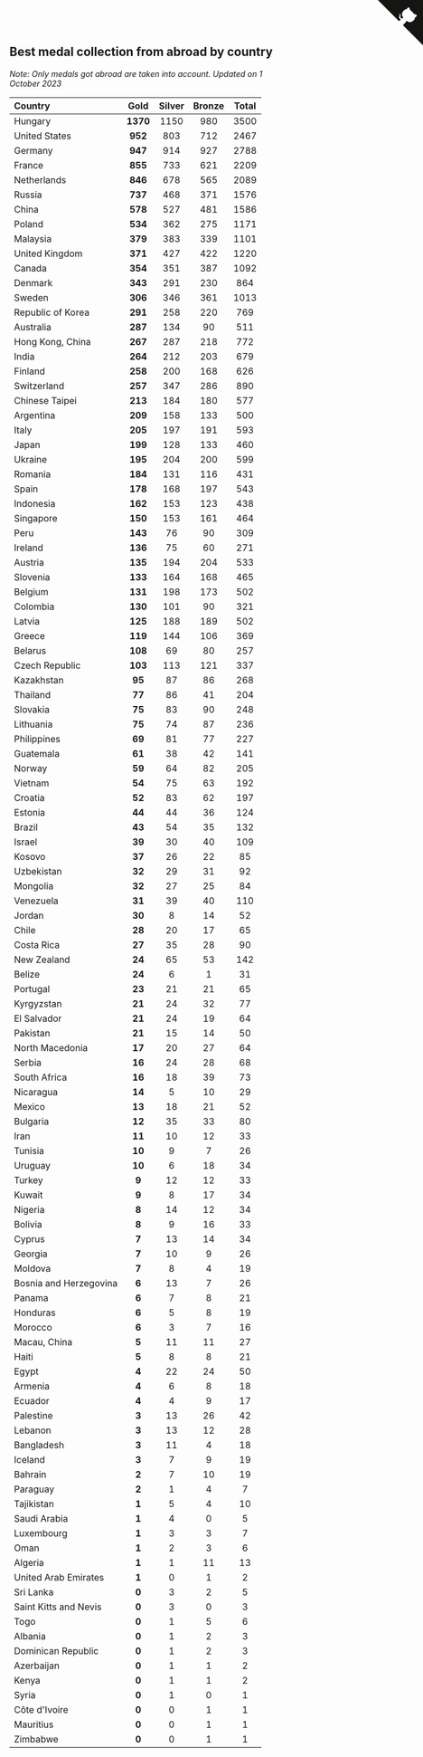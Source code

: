 ## Best medal collection from abroad by country

*Note: Only medals got abroad are taken into account.*
*Updated on  1 October 2023*

| Country | Gold | Silver | Bronze | Total |
| :--- | :--: | :--: | :--: | :--: |
| Hungary | **1370** | 1150 | 980 | 3500 |
| United States | **952** | 803 | 712 | 2467 |
| Germany | **947** | 914 | 927 | 2788 |
| France | **855** | 733 | 621 | 2209 |
| Netherlands | **846** | 678 | 565 | 2089 |
| Russia | **737** | 468 | 371 | 1576 |
| China | **578** | 527 | 481 | 1586 |
| Poland | **534** | 362 | 275 | 1171 |
| Malaysia | **379** | 383 | 339 | 1101 |
| United Kingdom | **371** | 427 | 422 | 1220 |
| Canada | **354** | 351 | 387 | 1092 |
| Denmark | **343** | 291 | 230 | 864 |
| Sweden | **306** | 346 | 361 | 1013 |
| Republic of Korea | **291** | 258 | 220 | 769 |
| Australia | **287** | 134 | 90 | 511 |
| Hong Kong, China | **267** | 287 | 218 | 772 |
| India | **264** | 212 | 203 | 679 |
| Finland | **258** | 200 | 168 | 626 |
| Switzerland | **257** | 347 | 286 | 890 |
| Chinese Taipei | **213** | 184 | 180 | 577 |
| Argentina | **209** | 158 | 133 | 500 |
| Italy | **205** | 197 | 191 | 593 |
| Japan | **199** | 128 | 133 | 460 |
| Ukraine | **195** | 204 | 200 | 599 |
| Romania | **184** | 131 | 116 | 431 |
| Spain | **178** | 168 | 197 | 543 |
| Indonesia | **162** | 153 | 123 | 438 |
| Singapore | **150** | 153 | 161 | 464 |
| Peru | **143** | 76 | 90 | 309 |
| Ireland | **136** | 75 | 60 | 271 |
| Austria | **135** | 194 | 204 | 533 |
| Slovenia | **133** | 164 | 168 | 465 |
| Belgium | **131** | 198 | 173 | 502 |
| Colombia | **130** | 101 | 90 | 321 |
| Latvia | **125** | 188 | 189 | 502 |
| Greece | **119** | 144 | 106 | 369 |
| Belarus | **108** | 69 | 80 | 257 |
| Czech Republic | **103** | 113 | 121 | 337 |
| Kazakhstan | **95** | 87 | 86 | 268 |
| Thailand | **77** | 86 | 41 | 204 |
| Slovakia | **75** | 83 | 90 | 248 |
| Lithuania | **75** | 74 | 87 | 236 |
| Philippines | **69** | 81 | 77 | 227 |
| Guatemala | **61** | 38 | 42 | 141 |
| Norway | **59** | 64 | 82 | 205 |
| Vietnam | **54** | 75 | 63 | 192 |
| Croatia | **52** | 83 | 62 | 197 |
| Estonia | **44** | 44 | 36 | 124 |
| Brazil | **43** | 54 | 35 | 132 |
| Israel | **39** | 30 | 40 | 109 |
| Kosovo | **37** | 26 | 22 | 85 |
| Uzbekistan | **32** | 29 | 31 | 92 |
| Mongolia | **32** | 27 | 25 | 84 |
| Venezuela | **31** | 39 | 40 | 110 |
| Jordan | **30** | 8 | 14 | 52 |
| Chile | **28** | 20 | 17 | 65 |
| Costa Rica | **27** | 35 | 28 | 90 |
| New Zealand | **24** | 65 | 53 | 142 |
| Belize | **24** | 6 | 1 | 31 |
| Portugal | **23** | 21 | 21 | 65 |
| Kyrgyzstan | **21** | 24 | 32 | 77 |
| El Salvador | **21** | 24 | 19 | 64 |
| Pakistan | **21** | 15 | 14 | 50 |
| North Macedonia | **17** | 20 | 27 | 64 |
| Serbia | **16** | 24 | 28 | 68 |
| South Africa | **16** | 18 | 39 | 73 |
| Nicaragua | **14** | 5 | 10 | 29 |
| Mexico | **13** | 18 | 21 | 52 |
| Bulgaria | **12** | 35 | 33 | 80 |
| Iran | **11** | 10 | 12 | 33 |
| Tunisia | **10** | 9 | 7 | 26 |
| Uruguay | **10** | 6 | 18 | 34 |
| Turkey | **9** | 12 | 12 | 33 |
| Kuwait | **9** | 8 | 17 | 34 |
| Nigeria | **8** | 14 | 12 | 34 |
| Bolivia | **8** | 9 | 16 | 33 |
| Cyprus | **7** | 13 | 14 | 34 |
| Georgia | **7** | 10 | 9 | 26 |
| Moldova | **7** | 8 | 4 | 19 |
| Bosnia and Herzegovina | **6** | 13 | 7 | 26 |
| Panama | **6** | 7 | 8 | 21 |
| Honduras | **6** | 5 | 8 | 19 |
| Morocco | **6** | 3 | 7 | 16 |
| Macau, China | **5** | 11 | 11 | 27 |
| Haiti | **5** | 8 | 8 | 21 |
| Egypt | **4** | 22 | 24 | 50 |
| Armenia | **4** | 6 | 8 | 18 |
| Ecuador | **4** | 4 | 9 | 17 |
| Palestine | **3** | 13 | 26 | 42 |
| Lebanon | **3** | 13 | 12 | 28 |
| Bangladesh | **3** | 11 | 4 | 18 |
| Iceland | **3** | 7 | 9 | 19 |
| Bahrain | **2** | 7 | 10 | 19 |
| Paraguay | **2** | 1 | 4 | 7 |
| Tajikistan | **1** | 5 | 4 | 10 |
| Saudi Arabia | **1** | 4 | 0 | 5 |
| Luxembourg | **1** | 3 | 3 | 7 |
| Oman | **1** | 2 | 3 | 6 |
| Algeria | **1** | 1 | 11 | 13 |
| United Arab Emirates | **1** | 0 | 1 | 2 |
| Sri Lanka | **0** | 3 | 2 | 5 |
| Saint Kitts and Nevis | **0** | 3 | 0 | 3 |
| Togo | **0** | 1 | 5 | 6 |
| Albania | **0** | 1 | 2 | 3 |
| Dominican Republic | **0** | 1 | 2 | 3 |
| Azerbaijan | **0** | 1 | 1 | 2 |
| Kenya | **0** | 1 | 1 | 2 |
| Syria | **0** | 1 | 0 | 1 |
| Côte d'Ivoire | **0** | 0 | 1 | 1 |
| Mauritius | **0** | 0 | 1 | 1 |
| Zimbabwe | **0** | 0 | 1 | 1 |


<a href="https://github.com/jonatanklosko/wca_statistics" class="github-corner" aria-label="View source on Github"><svg width="80" height="80" viewBox="0 0 250 250" style="fill:#151513; color:#fff; position: absolute; top: 0; border: 0; right: 0;" aria-hidden="true"><path d="M0,0 L115,115 L130,115 L142,142 L250,250 L250,0 Z"></path><path d="M128.3,109.0 C113.8,99.7 119.0,89.6 119.0,89.6 C122.0,82.7 120.5,78.6 120.5,78.6 C119.2,72.0 123.4,76.3 123.4,76.3 C127.3,80.9 125.5,87.3 125.5,87.3 C122.9,97.6 130.6,101.9 134.4,103.2" fill="currentColor" style="transform-origin: 130px 106px;" class="octo-arm"></path><path d="M115.0,115.0 C114.9,115.1 118.7,116.5 119.8,115.4 L133.7,101.6 C136.9,99.2 139.9,98.4 142.2,98.6 C133.8,88.0 127.5,74.4 143.8,58.0 C148.5,53.4 154.0,51.2 159.7,51.0 C160.3,49.4 163.2,43.6 171.4,40.1 C171.4,40.1 176.1,42.5 178.8,56.2 C183.1,58.6 187.2,61.8 190.9,65.4 C194.5,69.0 197.7,73.2 200.1,77.6 C213.8,80.2 216.3,84.9 216.3,84.9 C212.7,93.1 206.9,96.0 205.4,96.6 C205.1,102.4 203.0,107.8 198.3,112.5 C181.9,128.9 168.3,122.5 157.7,114.1 C157.9,116.9 156.7,120.9 152.7,124.9 L141.0,136.5 C139.8,137.7 141.6,141.9 141.8,141.8 Z" fill="currentColor" class="octo-body"></path></svg></a><style>.github-corner:hover .octo-arm{animation:octocat-wave 560ms ease-in-out}@keyframes octocat-wave{0%,100%{transform:rotate(0)}20%,60%{transform:rotate(-25deg)}40%,80%{transform:rotate(10deg)}}@media (max-width:500px){.github-corner:hover .octo-arm{animation:none}.github-corner .octo-arm{animation:octocat-wave 560ms ease-in-out}}</style>
